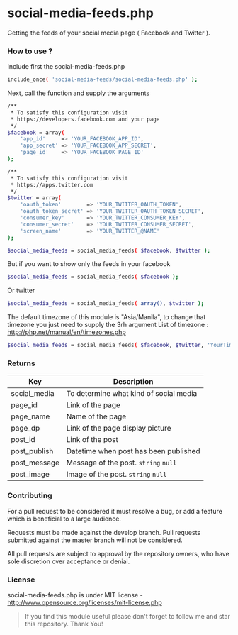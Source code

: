 # social-media-feeds.php
Getting the feeds of your social media page ( Facebook and Twitter ).

### How to use ?
Include first the social-media-feeds.php
```sh
include_once( 'social-media-feeds/social-media-feeds.php' );
```

Next, call the function and supply the arguments
```sh
/**
 * To satisfy this configuration visit 
 * https://developers.facebook.com and your page
 */
$facebook = array(
    'app_id'     => 'YOUR_FACEBOOK_APP_ID',
    'app_secret' => 'YOUR_FACEBOOK_APP_SECRET',
    'page_id'    => 'YOUR_FACEBOOK_PAGE_ID'
);

/**
 * To satisfy this configuration visit 
 * https://apps.twitter.com
 */
$twitter = array(
    'oauth_token'        => 'YOUR_TWIITER_OAUTH_TOKEN',
    'oauth_token_secret' => 'YOUR_TWITTER_OAUTH_TOKEN_SECRET',
    'consumer_key'       => 'YOUR_TWITTER_CONSUMER_KEY',
    'consumer_secret'    => 'YOUR_TWITTER_CONSUMER_SECRET',
    'screen_name'        => 'YOUR_TWITTER_@NAME'
);

$social_media_feeds = social_media_feeds( $facebook, $twitter );
```

But if you want to show only the feeds in your facebook
```sh
$social_media_feeds = social_media_feeds( $facebook );
```

Or twitter
```sh
$social_media_feeds = social_media_feeds( array(), $twitter );
```

The default timezone of this module is "Asia/Manila",
to change that timezone you just need to supply the 3rh argument
List of timezone : http://php.net/manual/en/timezones.php
```sh
$social_media_feeds = social_media_feeds( $facebook, $twitter, 'YourTimezone' );
```

### Returns

| Key | Description |
| ------ | ------ |
| social_media | To determine what kind of social media |
| page_id | Link of the page |
| page_name | Name of the page |
| page_dp | Link of the page display picture |
| post_id | Link of the post |
| post_publish | Datetime when post has been published |
| post_message | Message of the post. `string` `null` |
| post_image | Image of the post. `string` `null` |


### Contributing
For a pull request to be considered it must resolve a bug, or add a feature which is beneficial to a large audience.

Requests must be made against the develop branch. Pull requests submitted against the master branch will not be considered.

All pull requests are subject to approval by the repository owners, who have sole discretion over acceptance or denial.

### License
social-media-feeds.php is under MIT license - http://www.opensource.org/licenses/mit-license.php

> If you find this module useful please don't forget to follow me and star this repository. Thank You!